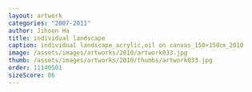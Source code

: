 ```yaml
---
layout: artwork
categories: "2007-2011"
author: Jihoon Ha
title: individual landscape
caption: individual landscape_acrylic,oil on canvas_150×150㎝_2010
image: /assets/images/artworks/2010/artwork033.jpg
thumb: /assets/images/artworks/2010/thumbs/artwork033.jpg
order: 11140501
sizeScore: 06
---
```

